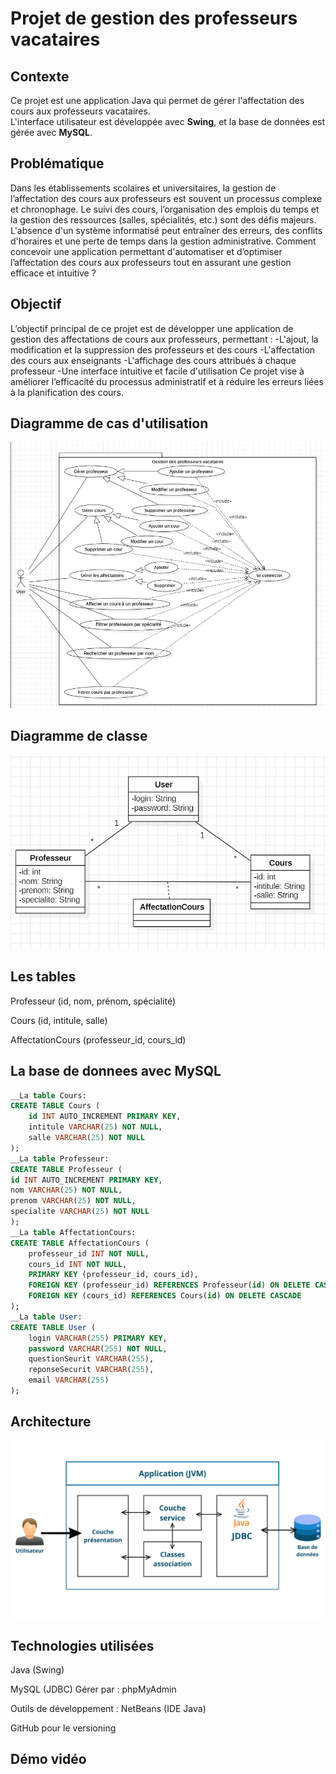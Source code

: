 # Projet de gestion des professeurs vacataires

## Contexte
Ce projet est une application Java qui permet de gérer l'affectation des cours aux professeurs vacataires.  
L'interface utilisateur est développée avec **Swing**, et la base de données est gérée avec **MySQL**.

## Problématique
Dans les établissements scolaires et universitaires, la gestion de l’affectation des cours aux professeurs
est souvent un processus complexe et chronophage. Le suivi des cours, l’organisation des emplois du temps
et la gestion des ressources (salles, spécialités, etc.) sont des défis majeurs.
L'absence d'un système informatisé peut entraîner des erreurs, des conflits d'horaires et une perte
de temps dans la gestion administrative. Comment concevoir une application permettant d'automatiser
et d’optimiser l’affectation des cours aux professeurs tout en assurant une gestion efficace et intuitive ?

## Objectif
L’objectif principal de ce projet est de développer une application de gestion des affectations de cours aux professeurs, permettant :
 -L'ajout, la modification et la suppression des professeurs et des cours
 -L'affectation des cours aux enseignants
 -L'affichage des cours attribués à chaque professeur
 -Une interface intuitive et facile d'utilisation
Ce projet vise à améliorer l’efficacité du processus administratif et à réduire les erreurs liées à la planification des cours.
## Diagramme de cas d'utilisation
![Diagramme de cas d'utilisations ](gpvUseCase1.png)

## Diagramme de classe 
![Diagramme de classe](gpvClasse.png)

## Les tables
Professeur (id, nom, prénom, spécialité)

Cours (id, intitule, salle)

AffectationCours (professeur_id, cours_id)

## La base de donnees avec MySQL
```sql
__La table Cours:
CREATE TABLE Cours (
    id INT AUTO_INCREMENT PRIMARY KEY,
    intitule VARCHAR(25) NOT NULL,
    salle VARCHAR(25) NOT NULL
);
__La table Professeur:
CREATE TABLE Professeur (
id INT AUTO_INCREMENT PRIMARY KEY, 
nom VARCHAR(25) NOT NULL, 
prenom VARCHAR(25) NOT NULL, 
specialite VARCHAR(25) NOT NULL
); 
__La table AffectationCours:
CREATE TABLE AffectationCours (
    professeur_id INT NOT NULL,
    cours_id INT NOT NULL,
    PRIMARY KEY (professeur_id, cours_id),
    FOREIGN KEY (professeur_id) REFERENCES Professeur(id) ON DELETE CASCADE,
    FOREIGN KEY (cours_id) REFERENCES Cours(id) ON DELETE CASCADE
);
__La table User:
CREATE TABLE User (
    login VARCHAR(255) PRIMARY KEY,
    password VARCHAR(255) NOT NULL,
    questionSeurit VARCHAR(255),
    reponseSecurit VARCHAR(255),
    email VARCHAR(255)
);
```
## Architecture 
![Architecture](ArchiGPV.png)

## Technologies utilisées
Java (Swing)

MySQL (JDBC) Gérer par : phpMyAdmin

Outils de développement : NetBeans (IDE Java)

GitHub pour le versioning
 
## Démo vidéo 


